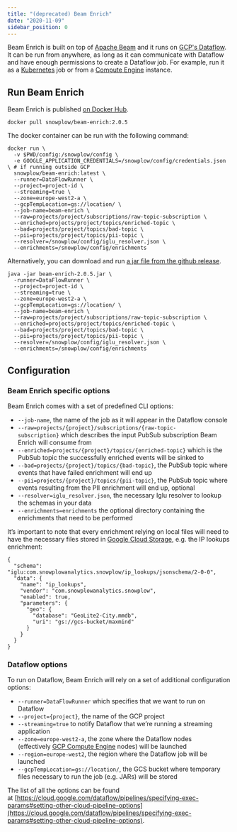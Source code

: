 ```yaml
---
title: "(deprecated) Beam Enrich"
date: "2020-11-09"
sidebar_position: 0
---
```


Beam Enrich is built on top of [Apache Beam](https://beam.apache.org/) and it runs on [GCP's Dataflow](https://cloud.google.com/dataflow/). It can be run from anywhere, as long as it can communicate with Dataflow and have enough permissions to create a Dataflow job. For example, run it as a [Kubernetes](https://cloud.google.com/kubernetes-engine/) job or from a [Compute Engine](https://cloud.google.com/compute/) instance.

## Run Beam Enrich

Beam Enrich is published [on Docker Hub](https://hub.docker.com/repository/docker/snowplow/beam-enrich).

```
docker pull snowplow/beam-enrich:2.0.5
```

The docker container can be run with the following command:

```
docker run \
  -v $PWD/config:/snowplow/config \
  -e GOOGLE_APPLICATION_CREDENTIALS=/snowplow/config/credentials.json \ # if running outside GCP
  snowplow/beam-enrich:latest \
  --runner=DataFlowRunner \
  --project=project-id \
  --streaming=true \
  --zone=europe-west2-a \
  --gcpTempLocation=gs://location/ \
  --job-name=beam-enrich \
  --raw=projects/project/subscriptions/raw-topic-subscription \
  --enriched=projects/project/topics/enriched-topic \
  --bad=projects/project/topics/bad-topic \
  --pii=projects/project/topics/pii-topic \
  --resolver=/snowplow/config/iglu_resolver.json \
  --enrichments=/snowplow/config/enrichments
```

Alternatively, you can download and run [a jar file from the github release](https://github.com/snowplow/enrich/releases).

```
java -jar beam-enrich-2.0.5.jar \
  -runner=DataFlowRunner \
  --project=project-id \
  --streaming=true \
  --zone=europe-west2-a \
  --gcpTempLocation=gs://location/ \
  --job-name=beam-enrich \
  --raw=projects/project/subscriptions/raw-topic-subscription \
  --enriched=projects/project/topics/enriched-topic \
  --bad=projects/project/topics/bad-topic \
  --pii=projects/project/topics/pii-topic \
  --resolver=/snowplow/config/iglu_resolver.json \
  --enrichments=/snowplow/config/enrichments
```

## Configuration[](/docs/pipeline-components-and-applications/enrichment-components/beam-enrich/setting-up-beam-enrich/#configuration)

### [](https://github.com/snowplow/snowplow/wiki/setting-up-beam-enrich#beam-enrich-specific-options)Beam Enrich specific options[](/docs/pipeline-components-and-applications/enrichment-components/beam-enrich/setting-up-beam-enrich/#beam-enrich-specific-options)

Beam Enrich comes with a set of predefined CLI options:

- `--job-name`, the name of the job as it will appear in the Dataflow console
- `--raw=projects/{project}/subscriptions/{raw-topic-subscription}` which describes the input PubSub subscription Beam Enrich will consume from
- `--enriched=projects/{project}/topics/{enriched-topic}` which is the PubSub topic the successfully enriched events will be sinked to
- `--bad=projects/{project}/topics/{bad-topic}`, the PubSub topic where events that have failed enrichment will end up
- `--pii=projects/{project}/topics/{pii-topic}`, the PubSub topic where events resulting from the PII enrichment will end up, optional
- `--resolver=iglu_resolver.json`, the necessary Iglu resolver to lookup the schemas in your data
- `--enrichments=enrichments` the optional directory containing the enrichments that need to be performed

It’s important to note that every enrichment relying on local files will need to have the necessary files stored in [Google Cloud Storage](https://cloud.google.com/storage/), e.g. the IP lookups enrichment:

```
{
  "schema": "iglu:com.snowplowanalytics.snowplow/ip_lookups/jsonschema/2-0-0",
  "data": {
    "name": "ip_lookups",
    "vendor": "com.snowplowanalytics.snowplow",
    "enabled": true,
    "parameters": {
      "geo": {
        "database": "GeoLite2-City.mmdb",
        "uri": "gs://gcs-bucket/maxmind"
      }
    }
  }
}
```

### [](https://github.com/snowplow/snowplow/wiki/setting-up-beam-enrich#dataflow-options)Dataflow options[](/docs/pipeline-components-and-applications/enrichment-components/beam-enrich/setting-up-beam-enrich/#dataflow-options)

To run on Dataflow, Beam Enrich will rely on a set of additional configuration options:

- `--runner=DataFlowRunner` which specifies that we want to run on Dataflow
- `--project={project}`, the name of the GCP project
- `--streaming=true` to notify Dataflow that we’re running a streaming application
- `--zone=europe-west2-a`, the zone where the Dataflow nodes (effectively [GCP Compute Engine](https://cloud.google.com/compute/) nodes) will be launched
- `--region=europe-west2`, the region where the Dataflow job will be launched
- `--gcpTempLocation=gs://location/`, the GCS bucket where temporary files necessary to run the job (e.g. JARs) will be stored

The list of all the options can be found at [https://cloud.google.com/dataflow/pipelines/specifying-exec-params#setting-other-cloud-pipeline-options](https://cloud.google.com/dataflow/pipelines/specifying-exec-params#setting-other-cloud-pipeline-options).
